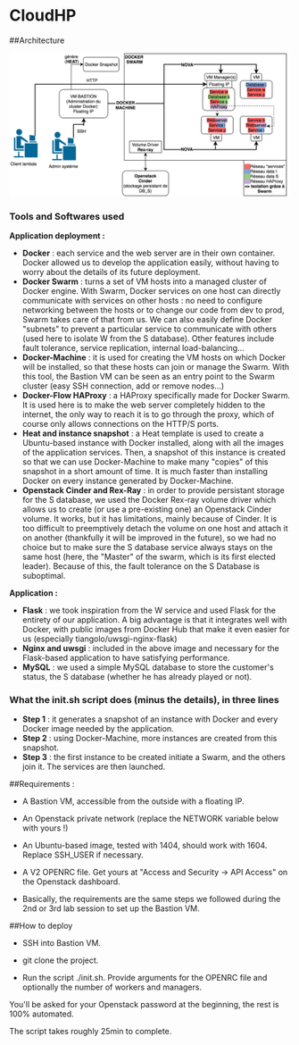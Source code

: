 # CloudHP

##Architecture

<img src="cloudhp_archi.png">

### Tools and Softwares used
**Application deployment :**
* **Docker** : each service and the web server are in their own container. Docker allowed us to develop the application easily, without having to worry about the details of its future deployment.
* **Docker Swarm** : turns a set of VM hosts into a managed cluster of Docker engine. With Swarm, Docker services on one host can directly communicate with services on other hosts : no need to configure networking between the hosts or to change our code from dev to prod, Swarm takes care of that from us. We can also easily define Docker "subnets" to prevent a particular service to communicate with others (used here to isolate W from the S database). Other features include fault tolerance, service replication, internal load-balancing...
* **Docker-Machine** : it is used for creating the VM hosts on which Docker will be installed, so that these hosts can join or manage the Swarm. With this tool, the Bastion VM can be seen as an entry point to the Swarm cluster (easy SSH connection, add or remove nodes...)
* **Docker-Flow HAProxy** : a HAProxy specifically made for Docker Swarm. It is used here is to make the web server completely hidden to the internet, the only way to reach it is to go through the proxy, which of course only allows connections on the HTTP/S ports.
* **Heat and instance snapshot** : a Heat template is used to create a Ubuntu-based instance with Docker installed, along with all the images of the application services. Then, a snapshot of this instance is created so that we can use Docker-Machine to make many "copies" of this snapshot in a short amount of time. It is much faster than installing Docker on every instance generated by Docker-Machine.
* **Openstack Cinder and Rex-Ray** : in order to provide persistant storage for the S database, we used the Docker Rex-ray volume driver which allows us to create (or use a pre-existing one) an Openstack Cinder volume. It works, but it has limitations, mainly because of Cinder. It is too difficult to preemptively detach the volume on one host and attach it on another (thankfully it will be improved in the future), so we had no choice but to make sure the S database service always stays on the same host (here, the "Master" of the swarm, which is its first elected leader). Because of this, the fault tolerance on the S Database is suboptimal.

**Application :**
* **Flask** : we took inspiration from the W service and used Flask for the entirety of our application. A big advantage is that it integrates well with Docker, with public images from Docker Hub that make it even easier for us (especially tiangolo/uwsgi-nginx-flask)
* **Nginx and uwsgi** : included in the above image and necessary for the Flask-based application to have satisfying performance.
* **MySQL** : we used a simple MySQL database to store the customer's status, the S database (whether he has already played or not).

### What the init.sh script does (minus the details), in three lines ###
* **Step 1** : it generates a snapshot of an instance with Docker and every Docker image needed by the application.
* **Step 2** : using Docker-Machine, more instances are created from this snapshot.
* **Step 3** : the first instance to be created initiate a Swarm, and the others join it. The services are then launched.


##Requirements :
* A Bastion VM, accessible from the outside with a floating IP.

* An Openstack private network (replace the NETWORK variable below with yours !)

* An Ubuntu-based image, tested with 1404, should work with 1604. Replace SSH_USER if necessary.

* A V2 OPENRC file. Get yours at "Access and Security -> API Access" on the Openstack dashboard.

* Basically, the requirements are the same steps we followed during the 2nd or 3rd lab session to set up the Bastion VM.

##How to deploy

* SSH into Bastion VM.

* git clone the project.

* Run the script ./init.sh. Provide arguments for the OPENRC file and optionally the number of workers and managers.

You'll be asked for your Openstack password at the beginning, the rest is 100% automated.

The script takes roughly 25min to complete.
